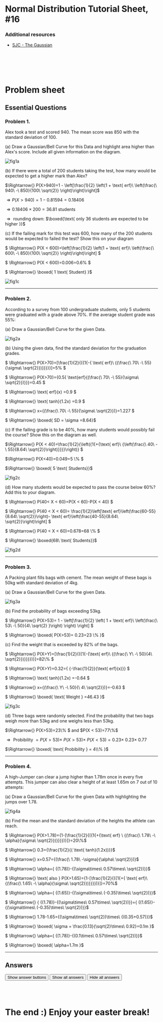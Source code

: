 <script type="text/x-mathjax-config">
  MathJax.Hub.Config({
    tex2jax: {
      inlineMath: [ ['$','$'], ["\\(","\\)"] ],
      processEscapes: true
    }
  });
</script>

<script type="text/javascript" async
  src="https://cdnjs.cloudflare.com/ajax/libs/mathjax/2.7.5/MathJax.js?config=TeX-MML-AM_CHTML">
</script>
<script type="text/javascript" src="tutorialSheetScripts.js"> </script>
<link rel="stylesheet" type="text/css" media="all" href="styles.css">

# Normal Distribution Tutorial Sheet, #16

### Additional resources
* [SJC - The Gaussian](https://youtu.be/26QbWYBCw7Y)

<br><br><br><br>

# Problem sheet
## Essential Questions
### Problem 1.
Alex took a test and scored 940. The mean score was 850 with the standard deviation of 100.

(a) Draw a Gaussian/Bell Curve for this Data and highlight area higher than Alex's score. Include all given information on the diagram.

<div class = "answer">

![fig1a](16-normal-distribution/1a.png)

</div>

(b) If there were a total of 200 students taking the test, how many would be expected to get a higher mark than Alex?
<div class  = "answer">
$\Rightarrow{} P(X>940)=1 - \left[\frac{1}{2} \left(1 + \text{ erf}\ \left(\frac{\ 940\ -\ 850}{100\ \sqrt{2}} \right)\right)\right]$

$\Rightarrow{} P(X>940)=1-0.81594=0.18406$

$\Rightarrow{} 0.18406\times 200=36.81$ students

$\Rightarrow{}$ rounding down: $\boxed{\text{ only 36 students are expected to be higher }}$
</div>

(c) If the failing mark for this test was 600, how many of the 200 students would be expected to failed the test? Show this on your diagram

<div class = "answer" >
$ \Rightarrow{} P(X < 600)=\left[\frac{1}{2} \left(1 + \text{ erf}\ \left(\frac{\ 600\ -\ 850}{100\ \sqrt{2}} \right)\right)\right] $

$ \Rightarrow{} P(X < 600)=0.006=0.6\% $

$ \Rightarrow{} \boxed{ 1 \text{ Student} }$

![fig1c](16-normal-distribution/1c.png)

</div>

-----------------

### Problem 2.
According to a survey from 100 undergraduate students, only 5 students were graduated with a grade above 70\%. If the average student grade was 55\%:

(a) Draw a Gaussian/Bell Curve for the given Data.
<div class = "answer">

![fig2a](16-normal-distribution/2a.png)

</div>

(b) Using the given data, find the standard deviation for the graduation grades.
<div class = "answer"

$ \Rightarrow{} P(X>70)=[\frac{1}{2}{({1{-{ \text{ erf}\ {(\frac{\ 70\ -\ 55}{\sigma\ \sqrt{2}})}}}}}]=5\% $

$ \Rightarrow{} P(X>70)={0.5{ \text{erf}{(\frac{\ 70\ -\ 55}{\sigma\ \sqrt{2}})}}}=0.45 $

$ \Rightarrow{} \text{ erf}(x) =0.9 $

$ \Rightarrow{} \text{ tanh}(1.2x) =0.9 $

$ \Rightarrow{} x={(\frac{\ 70\ -\ 55}{\sigma\ \sqrt{2}})}=1.227 $

$ \Rightarrow{} \boxed{ SD = \sigma =8.64}$

</div>

(c) If the failing grade is to be 40\%, how many students would possibly fail the course? Show this on the diagram as well.

<div class = "answer">
$\Rightarrow{} P(X < 40)=\frac{1}{2}{\left({1{+{\text{ erf}\ {\left(\frac{\ 40\ -\ 55}{8.64\ \sqrt{2}}\right)}}}}\right)} $

$\Rightarrow{} P(X<40)=0.049=5 \\% $

$\Rightarrow{} \boxed{ 5 \text{ Students}}$

![fig2c](16-normal-distribution/2c.png)

</div>

(d) How many students would be expected to pass the course below 60\%? Add this to your diagram.
<div class = "answer" >
$ \Rightarrow{} P(40< X < 60)=P(X < 60)-P(X < 40)  $

$ \Rightarrow{} P(40 < X < 60)= \frac{1}{2}\left[\text{ erf}\left(\frac{60-55}{8.64\ \sqrt{2}}\right)- \text{ erf}\left(\frac{40-55}{8.64\ \sqrt{2}}\right)\right] $

$ \Rightarrow{} P(40 < X < 60)=0.678=68 \\%  $

$ \Rightarrow{} \boxed{68\ \text{ Students}}$

![fig2d](16-normal-distribution/2d.png)

</div>

-----------------

### Problem 3.
A Packing plant fills bags with cement. The mean weight of these bags is 50kg with standard deviation of 4kg.

(a) Draw a Gaussian/Bell Curve for the given Data.

<div class = "answer">

![fig3a](16-normal-distribution/3a.png)

</div>

(b) Find the probability of bags exceeding 53kg.

<div class = "answer" >
$ \Rightarrow{} P(X>53)= 1 - \left[\frac{1}{2} \left( 1 + \text{ erf}\ \left(\frac{\ 53\ -\ 50}{4\ \sqrt{2} }\right) \right) \right] $

$ \Rightarrow{} \boxed{ P(X>53)= 0.23=23 \\% }$
</div>

(c) Find the weight that is exceeded by 82% of the bags.
<div class = "answer" >
$ \Rightarrow{} P(X>Y)=[\frac{1}{2}{({1{-{\text{ erf}\ {(\frac{\ Y\ -\ 50}{4\ \sqrt{2}})}}}})}]=82\% $

$ \Rightarrow{} P(X>Y)=0.32={ {-\frac{1}{2}}{\text{ erf}(x)}} $

$ \Rightarrow{} \text{ tanh}(1.2x) =-0.64 $

$ \Rightarrow{} x={(\frac{\ Y\ -\ 50}{\ 4\ \sqrt{2}})}=-0.63 $

$ \Rightarrow{} \boxed{ \text{ Weight } =46.43 }$

![fig3c](16-normal-distribution/3c.png)
</div>

(d) Three bags were randomly selected. Find the probability that two bags weigh more than 53kg and one weighs less than 53kg.
<div class = "answer">
$\Rightarrow{} P(X>53)=23\% $ and $P(X < 53)=77\%$

$\Rightarrow{} \text{ Probibility } =P ( X>53)\times\ P(X>53)\times\ P(X < 53)= 0.23\times\ 0.23\times\ 0.77$

$\Rightarrow{} \boxed{ \text{ Probibility } = 4\\% }$
</div>

-----------------

### Problem 4.
A high-Jumper can clear a jump higher than 1.78m once in every five attempts. This jumper can also clear a height of at least 1.65m on 7 out of 10 attempts:

(a) Draw a Gaussian/Bell Curve for the given Data with highlighting the jumps over 1.78. 
<div class = "answer">

![fig4a](16-normal-distribution/4a.png)

</div>

(b) Find the mean and the standard deviation of the heights the athlete can reach.

<div class = "answer">
$ \Rightarrow{} P(X>1.78)={1-[\frac{1}{2}{({1{+{\text{ erf} \ {(\frac{\ 1.78\ -\ \alpha}{\sigma\ \sqrt{2}})}}}})}]}=20\%$

$ \Rightarrow{} 0.3={\frac{1}{2}{( \text{ tanh}(1.2x))}}$

$ \Rightarrow{} x=0.57={(\frac{\ 1.78\ -\sigma}{\alpha\ \sqrt{2}})}$

$ \Rightarrow{} \alpha={ {(1.78)}-{(\sigma\times\ 0.57\times\ \sqrt{2})}}$

$ \Rightarrow{} \text{ also  } P(X>1.65)={1-[\frac{1}{2}{({1{+{ \text{ erf}\ {(\frac{\ 1.65\ -\ \alpha}{\sigma\ \sqrt{2}})}}}})}]}=70\%$

$ \Rightarrow{} \alpha={ {(1.65)}-{(\sigma\times\ (-0.35)\times\ \sqrt{2})}}$

$ \Rightarrow{} { {(1.78)}-{(\sigma\times\ 0.57\times\ \sqrt{2})}}={ {(1.65)}-{(\sigma\times\ (-0.35)\times\ \sqrt{2})}}$

$ \Rightarrow{} 1.78-1.65={(\sigma\times\ \sqrt{2})\times\ {(0.35+0.57)}}$

$ \Rightarrow{} \boxed{ \sigma = \frac{0.13}{\sqrt{2}\times\ 0.92}=0.1m }$

$ \Rightarrow{} \alpha={ {(1.78)}-{(0.1\times\ 0.57\times\ \sqrt{2})}}$

$ \Rightarrow{} \boxed{ \alpha=1.7m }$
</div>

-----------------

## Answers

<button type="button" onclick="displayAnswerButtons('block')">Show answer buttons</button>
<button type="button" onclick="displayAnswers('block')">Show all answers</button>
<button type="button" onclick="displayAnswers('none')">Hide all answers</button>

<br><br>

# The end :) Enjoy your easter break!